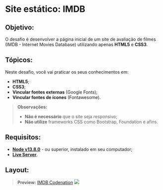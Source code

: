 # Site estático: IMDB

## Objetivo:
O desafio é desenvolver a página inicial de um site de avaliação de filmes (IMDB - Internet Movies Database) utilizando apenas **HTML5** e **CSS3**.

## Tópicos:
Neste desafio, você vai praticar os seus conhecimentos em:
* **HTML5**;
* **CSS3**;
* **Vincular fontes externas** (Google Fonts);
* **Vincular fontes de ícones** (Fontawesome).

> **Observações:**
> * **Não é necessário** que o site seja responsivo;
> * **Não utilize** frameworks CSS como Bootstrap, Foundation e afins.

## Requisitos:
* **[Node v13.8.0](https://nodejs.org/en/)** - ou superior, instalado em seu computador;
* **[Live Server](https://www.npmjs.com/package/live-server)**.

## Layout:
> **Preview:**
> [IMDB Codenation](https://aceleradev-react.netlify.com/aula-01/public/)
![](https://codenation-challenges.s3-us-west-1.amazonaws.com/react-11/image.png)
